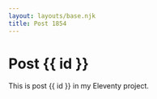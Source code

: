 ```yaml
---
layout: layouts/base.njk
title: Post 1854
---
```


# Post {{ id }}

This is post {{ id }} in my Eleventy project.
